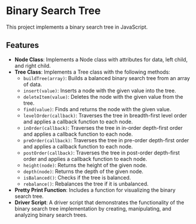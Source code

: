# Binary Search Tree

This project implements a binary search tree in JavaScript.

## Features

- **Node Class**: Implements a Node class with attributes for data, left child, and right child.
- **Tree Class**: Implements a Tree class with the following methods:
  - `buildTree(array)`: Builds a balanced binary search tree from an array of data.
  - `insert(value)`: Inserts a node with the given value into the tree.
  - `deleteItem(value)`: Deletes the node with the given value from the tree.
  - `find(value)`: Finds and returns the node with the given value.
  - `levelOrder(callback)`: Traverses the tree in breadth-first level order and applies a callback function to each node.
  - `inOrder(callback)`: Traverses the tree in in-order depth-first order and applies a callback function to each node.
  - `preOrder(callback)`: Traverses the tree in pre-order depth-first order and applies a callback function to each node.
  - `postOrder(callback)`: Traverses the tree in post-order depth-first order and applies a callback function to each node.
  - `height(node)`: Returns the height of the given node.
  - `depth(node)`: Returns the depth of the given node.
  - `isBalanced()`: Checks if the tree is balanced.
  - `rebalance()`: Rebalances the tree if it is unbalanced.
- **Pretty Print Function**: Includes a function for visualizing the binary search tree.
- **Driver Script**: A driver script that demonstrates the functionality of the binary search tree implementation by creating, manipulating, and analyzing binary search trees.
